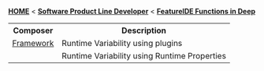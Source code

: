 <!-- Breadcrumb -->
[**HOME**](https://github.com/tthuem/FeatureIDE/wiki) < [**Software Product Line Developer**](https://github.com/tthuem/FeatureIDE/wiki/Software-Product-Line-Developer) < [**FeatureIDE Functions in Deep**](https://github.com/tthuem/FeatureIDE/wiki/FeatureIDE-Functions-in-Deep) 

<!-- Introduction -->

<!-- Outline -->

<!-- Content -->
<table>
	<tr>
		<th>
			Composer
		</th>
		<th>
			Description
		</th>
	</tr>
	<tr>
		<td>
			<a href="/tthuem/FeatureIDE/wiki/Framework-Composer">Framework</a>
		</td>
		<td>
			Runtime Variability using plugins
		</td>
	</tr>
	<tr>
		<td>
			<!--<a href="/tthuem/FeatureIDE/wiki/Runtime-Composer">Runtime</a>-->
		</td>
		<td>
			Runtime Variability using Runtime Properties
		</td>
	</tr>
</table>